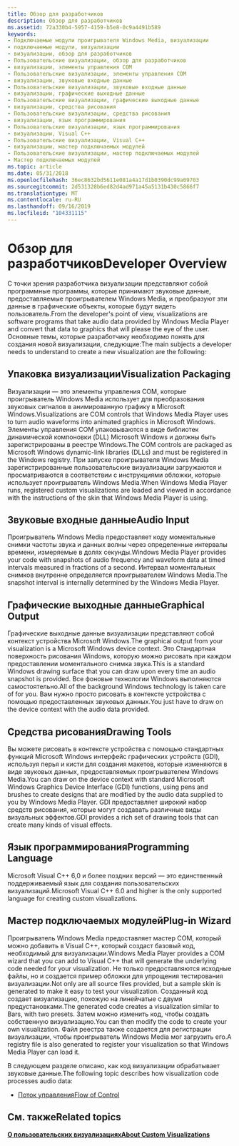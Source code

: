 ```yaml
---
title: Обзор для разработчиков
description: Обзор для разработчиков
ms.assetid: 72a330b4-5957-4159-b5e8-0c9a4491b589
keywords:
- Подключаемые модули проигрывателя Windows Media, визуализации
- подключаемые модули, визуализации
- визуализации, обзор для разработчиков
- Пользовательские визуализации, обзор для разработчиков
- визуализации, элементы управления COM
- Пользовательские визуализации, элементы управления COM
- визуализации, звуковые входные данные
- Пользовательские визуализации, звуковые входные данные
- визуализации, графические выходные данные
- Пользовательские визуализации, графические выходные данные
- визуализации, средства рисования
- Пользовательские визуализации, средства рисования
- визуализации, язык программирования
- Пользовательские визуализации, язык программирования
- визуализации, Visual C++
- Пользовательские визуализации, Visual C++
- визуализации, мастер подключаемых модулей
- Пользовательские визуализации, мастер подключаемых модулей
- Мастер подключаемых модулей
ms.topic: article
ms.date: 05/31/2018
ms.openlocfilehash: 36ec8632bd5611e081a4a17d1b0390dc99a09703
ms.sourcegitcommit: 2d531328b6ed82d4ad971a45a5131b430c5866f7
ms.translationtype: MT
ms.contentlocale: ru-RU
ms.lasthandoff: 09/16/2019
ms.locfileid: "104331115"
---
```

# <a name="developer-overview"></a><span data-ttu-id="1b752-122">Обзор для разработчиков</span><span class="sxs-lookup"><span data-stu-id="1b752-122">Developer Overview</span></span>

<span data-ttu-id="1b752-123">С точки зрения разработчика визуализации представляют собой программные программы, которые принимают звуковые данные, предоставляемые проигрывателем Windows Media, и преобразуют эти данные в графические объекты, которые будут видеть пользователь.</span><span class="sxs-lookup"><span data-stu-id="1b752-123">From the developer's point of view, visualizations are software programs that take audio data provided by Windows Media Player and convert that data to graphics that will please the eye of the user.</span></span> <span data-ttu-id="1b752-124">Основные темы, которые разработчику необходимо понять для создания новой визуализации, следующие:</span><span class="sxs-lookup"><span data-stu-id="1b752-124">The main subjects a developer needs to understand to create a new visualization are the following:</span></span>

## <a name="visualization-packaging"></a><span data-ttu-id="1b752-125">Упаковка визуализации</span><span class="sxs-lookup"><span data-stu-id="1b752-125">Visualization Packaging</span></span>

<span data-ttu-id="1b752-126">Визуализации — это элементы управления COM, которые проигрыватель Windows Media использует для преобразования звуковых сигналов в анимированную графику в Microsoft Windows.</span><span class="sxs-lookup"><span data-stu-id="1b752-126">Visualizations are COM controls that Windows Media Player uses to turn audio waveforms into animated graphics in Microsoft Windows.</span></span> <span data-ttu-id="1b752-127">Элементы управления COM упаковываются в виде библиотек динамической компоновки (DLL) Microsoft Windows и должны быть зарегистрированы в реестре Windows.</span><span class="sxs-lookup"><span data-stu-id="1b752-127">The COM controls are packaged as Microsoft Windows dynamic-link libraries (DLLs) and must be registered in the Windows registry.</span></span> <span data-ttu-id="1b752-128">При запуске проигрывателя Windows Media зарегистрированные пользовательские визуализации загружаются и просматриваются в соответствии с инструкциями обложки, которые использует проигрыватель Windows Media.</span><span class="sxs-lookup"><span data-stu-id="1b752-128">When Windows Media Player runs, registered custom visualizations are loaded and viewed in accordance with the instructions of the skin that Windows Media Player is using.</span></span>

## <a name="audio-input"></a><span data-ttu-id="1b752-129">Звуковые входные данные</span><span class="sxs-lookup"><span data-stu-id="1b752-129">Audio Input</span></span>

<span data-ttu-id="1b752-130">Проигрыватель Windows Media предоставляет коду моментальные снимки частоты звука и данных волны через определенные интервалы времени, измеряемые в долях секунды.</span><span class="sxs-lookup"><span data-stu-id="1b752-130">Windows Media Player provides your code with snapshots of audio frequency and waveform data at timed intervals measured in fractions of a second.</span></span> <span data-ttu-id="1b752-131">Интервал моментальных снимков внутренне определяется проигрывателем Windows Media.</span><span class="sxs-lookup"><span data-stu-id="1b752-131">The snapshot interval is internally determined by the Windows Media Player.</span></span>

## <a name="graphical-output"></a><span data-ttu-id="1b752-132">Графические выходные данные</span><span class="sxs-lookup"><span data-stu-id="1b752-132">Graphical Output</span></span>

<span data-ttu-id="1b752-133">Графические выходные данные визуализации представляют собой контекст устройства Microsoft Windows.</span><span class="sxs-lookup"><span data-stu-id="1b752-133">The graphical output from your visualization is a Microsoft Windows device context.</span></span> <span data-ttu-id="1b752-134">Это Стандартная поверхность рисования Windows, которую можно рисовать при каждом предоставлении моментального снимка звука.</span><span class="sxs-lookup"><span data-stu-id="1b752-134">This is a standard Windows drawing surface that you can draw upon every time an audio snapshot is provided.</span></span> <span data-ttu-id="1b752-135">Все фоновые технологии Windows выполняются самостоятельно.</span><span class="sxs-lookup"><span data-stu-id="1b752-135">All of the background Windows technology is taken care of for you.</span></span> <span data-ttu-id="1b752-136">Вам нужно просто рисовать в контексте устройства с помощью предоставленных звуковых данных.</span><span class="sxs-lookup"><span data-stu-id="1b752-136">You just have to draw on the device context with the audio data provided.</span></span>

## <a name="drawing-tools"></a><span data-ttu-id="1b752-137">Средства рисования</span><span class="sxs-lookup"><span data-stu-id="1b752-137">Drawing Tools</span></span>

<span data-ttu-id="1b752-138">Вы можете рисовать в контексте устройства с помощью стандартных функций Microsoft Windows интерфейс графических устройств (GDI), используя перья и кисти для создания макетов, которые изменяются в виде звуковых данных, предоставляемых проигрывателем Windows Media.</span><span class="sxs-lookup"><span data-stu-id="1b752-138">You can draw on the device context with standard Microsoft Windows Graphics Device Interface (GDI) functions, using pens and brushes to create designs that are modified by the audio data supplied to you by Windows Media Player.</span></span> <span data-ttu-id="1b752-139">GDI предоставляет широкий набор средств рисования, которые могут создавать различные виды визуальных эффектов.</span><span class="sxs-lookup"><span data-stu-id="1b752-139">GDI provides a rich set of drawing tools that can create many kinds of visual effects.</span></span>

## <a name="programming-language"></a><span data-ttu-id="1b752-140">Язык программирования</span><span class="sxs-lookup"><span data-stu-id="1b752-140">Programming Language</span></span>

<span data-ttu-id="1b752-141">Microsoft Visual C++ 6,0 и более поздних версий — это единственный поддерживаемый язык для создания пользовательских визуализаций.</span><span class="sxs-lookup"><span data-stu-id="1b752-141">Microsoft Visual C++ 6.0 and higher is the only supported language for creating custom visualizations.</span></span>

## <a name="plug-in-wizard"></a><span data-ttu-id="1b752-142">Мастер подключаемых модулей</span><span class="sxs-lookup"><span data-stu-id="1b752-142">Plug-in Wizard</span></span>

<span data-ttu-id="1b752-143">Проигрыватель Windows Media предоставляет мастер COM, который можно добавить в Visual C++, который создаст базовый код, необходимый для визуализации.</span><span class="sxs-lookup"><span data-stu-id="1b752-143">Windows Media Player provides a COM wizard that you can add to Visual C++ that will generate the underlying code needed for your visualization.</span></span> <span data-ttu-id="1b752-144">Не только предоставляются исходные файлы, но и создается пример обложки для упрощения тестирования визуализации.</span><span class="sxs-lookup"><span data-stu-id="1b752-144">Not only are all source files provided, but a sample skin is generated to make it easy to test your visualization.</span></span> <span data-ttu-id="1b752-145">Созданный код создает визуализацию, похожую на линейчатые с двумя предустановками.</span><span class="sxs-lookup"><span data-stu-id="1b752-145">The generated code creates a visualization similar to Bars, with two presets.</span></span> <span data-ttu-id="1b752-146">Затем можно изменить код, чтобы создать собственную визуализацию.</span><span class="sxs-lookup"><span data-stu-id="1b752-146">You can then modify the code to create your own visualization.</span></span> <span data-ttu-id="1b752-147">Файл реестра также создается для регистрации визуализации, чтобы проигрыватель Windows Media мог загрузить его.</span><span class="sxs-lookup"><span data-stu-id="1b752-147">A registry file is also generated to register your visualization so that Windows Media Player can load it.</span></span>

<span data-ttu-id="1b752-148">В следующем разделе описано, как код визуализации обрабатывает звуковые данные.</span><span class="sxs-lookup"><span data-stu-id="1b752-148">The following topic describes how visualization code processes audio data:</span></span>

-   [<span data-ttu-id="1b752-149">Поток управления</span><span class="sxs-lookup"><span data-stu-id="1b752-149">Flow of Control</span></span>](flow-of-control.md)

## <a name="related-topics"></a><span data-ttu-id="1b752-150">См. также</span><span class="sxs-lookup"><span data-stu-id="1b752-150">Related topics</span></span>

<dl> <dt>

[<span data-ttu-id="1b752-151">**О пользовательских визуализациях**</span><span class="sxs-lookup"><span data-stu-id="1b752-151">**About Custom Visualizations**</span></span>](about-custom-visualizations.md)
</dt> </dl>

 

 




